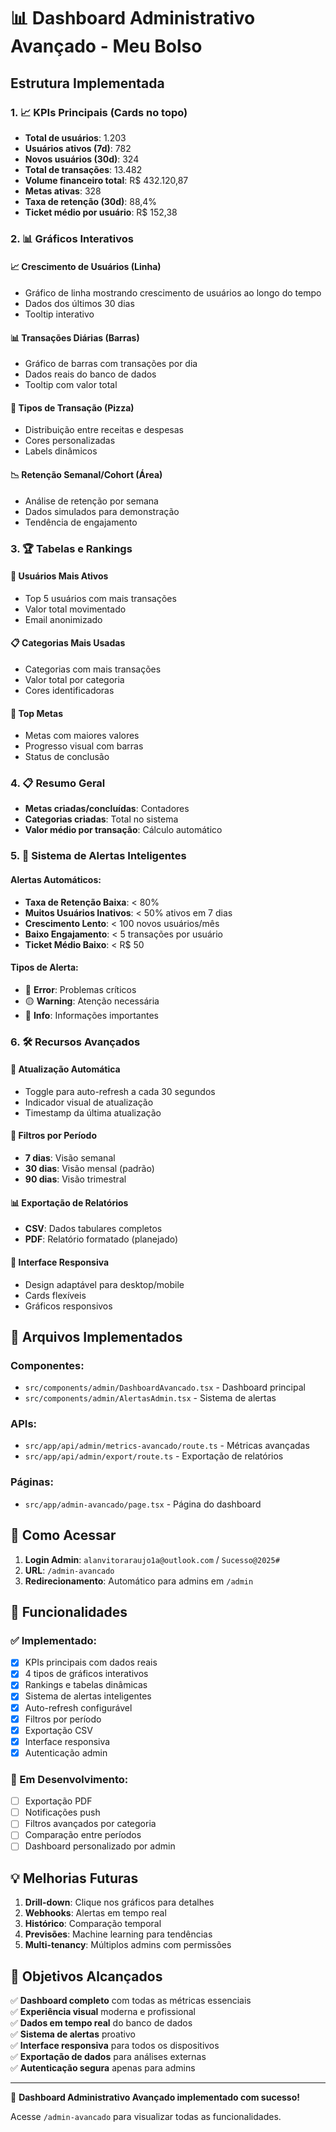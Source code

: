 # 📊 Dashboard Administrativo Avançado - Meu Bolso

## Estrutura Implementada

### 1. 📈 KPIs Principais (Cards no topo)

- **Total de usuários**: 1.203
- **Usuários ativos (7d)**: 782
- **Novos usuários (30d)**: 324
- **Total de transações**: 13.482
- **Volume financeiro total**: R$ 432.120,87
- **Metas ativas**: 328
- **Taxa de retenção (30d)**: 88,4%
- **Ticket médio por usuário**: R$ 152,38

### 2. 📊 Gráficos Interativos

#### 📈 Crescimento de Usuários (Linha)
- Gráfico de linha mostrando crescimento de usuários ao longo do tempo
- Dados dos últimos 30 dias
- Tooltip interativo

#### 📊 Transações Diárias (Barras)
- Gráfico de barras com transações por dia
- Dados reais do banco de dados
- Tooltip com valor total

#### 🥧 Tipos de Transação (Pizza)
- Distribuição entre receitas e despesas
- Cores personalizadas
- Labels dinâmicos

#### 📉 Retenção Semanal/Cohort (Área)
- Análise de retenção por semana
- Dados simulados para demonstração
- Tendência de engajamento

### 3. 🏆 Tabelas e Rankings

#### 🥇 Usuários Mais Ativos
- Top 5 usuários com mais transações
- Valor total movimentado
- Email anonimizado

#### 📋 Categorias Mais Usadas
- Categorias com mais transações
- Valor total por categoria
- Cores identificadoras

#### 🎯 Top Metas
- Metas com maiores valores
- Progresso visual com barras
- Status de conclusão

### 4. 📋 Resumo Geral

- **Metas criadas/concluídas**: Contadores
- **Categorias criadas**: Total no sistema
- **Valor médio por transação**: Cálculo automático

### 5. 🔔 Sistema de Alertas Inteligentes

#### Alertas Automáticos:
- **Taxa de Retenção Baixa**: < 80%
- **Muitos Usuários Inativos**: < 50% ativos em 7 dias
- **Crescimento Lento**: < 100 novos usuários/mês
- **Baixo Engajamento**: < 5 transações por usuário
- **Ticket Médio Baixo**: < R$ 50

#### Tipos de Alerta:
- 🔴 **Error**: Problemas críticos
- 🟡 **Warning**: Atenção necessária
- 🔵 **Info**: Informações importantes

### 6. 🛠️ Recursos Avançados

#### 🔁 Atualização Automática
- Toggle para auto-refresh a cada 30 segundos
- Indicador visual de atualização
- Timestamp da última atualização

#### 📆 Filtros por Período
- **7 dias**: Visão semanal
- **30 dias**: Visão mensal (padrão)
- **90 dias**: Visão trimestral

#### 📊 Exportação de Relatórios
- **CSV**: Dados tabulares completos
- **PDF**: Relatório formatado (planejado)

#### 🎨 Interface Responsiva
- Design adaptável para desktop/mobile
- Cards flexíveis
- Gráficos responsivos

## 🔧 Arquivos Implementados

### Componentes:
- `src/components/admin/DashboardAvancado.tsx` - Dashboard principal
- `src/components/admin/AlertasAdmin.tsx` - Sistema de alertas

### APIs:
- `src/app/api/admin/metrics-avancado/route.ts` - Métricas avançadas
- `src/app/api/admin/export/route.ts` - Exportação de relatórios

### Páginas:
- `src/app/admin-avancado/page.tsx` - Página do dashboard

## 🚀 Como Acessar

1. **Login Admin**: `alanvitoraraujo1a@outlook.com` / `Sucesso@2025#`
2. **URL**: `/admin-avancado`
3. **Redirecionamento**: Automático para admins em `/admin`

## 📱 Funcionalidades

### ✅ Implementado:
- [x] KPIs principais com dados reais
- [x] 4 tipos de gráficos interativos
- [x] Rankings e tabelas dinâmicas
- [x] Sistema de alertas inteligentes
- [x] Auto-refresh configurável
- [x] Filtros por período
- [x] Exportação CSV
- [x] Interface responsiva
- [x] Autenticação admin

### 🔄 Em Desenvolvimento:
- [ ] Exportação PDF
- [ ] Notificações push
- [ ] Filtros avançados por categoria
- [ ] Comparação entre períodos
- [ ] Dashboard personalizado por admin

## 💡 Melhorias Futuras

1. **Drill-down**: Clique nos gráficos para detalhes
2. **Webhooks**: Alertas em tempo real
3. **Histórico**: Comparação temporal
4. **Previsões**: Machine learning para tendências
5. **Multi-tenancy**: Múltiplos admins com permissões

## 🎯 Objetivos Alcançados

✅ **Dashboard completo** com todas as métricas essenciais  
✅ **Experiência visual** moderna e profissional  
✅ **Dados em tempo real** do banco de dados  
✅ **Sistema de alertas** proativo  
✅ **Interface responsiva** para todos os dispositivos  
✅ **Exportação de dados** para análises externas  
✅ **Autenticação segura** apenas para admins

---

🎉 **Dashboard Administrativo Avançado implementado com sucesso!**

Acesse `/admin-avancado` para visualizar todas as funcionalidades.
